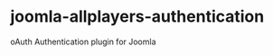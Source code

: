 joomla-allplayers-authentication
================================

oAuth Authentication plugin for Joomla